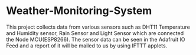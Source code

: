 # Weather-Monitoring-System
This project collects data from various sensors such as DHT11 Temperature and Humidity sensor, Rain Sensor and Light Sensor which are connected the Node MCU(ESP8266). 
The sensor data can be seen in the Adafruit IO Feed and a report of it will be mailed to us by using IFTTT applets.

